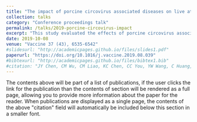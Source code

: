 ```yaml
---
title: "The impact of porcine circovirus associated diseases on live attenuated classical swine fever vaccine in field farm applications"
collection: talks
category: "Conference proceedings talk"
permalink: /talks/2019-porcine-circovirus-impact
excerpt: "This study evaluated the effects of porcine circovirus associated diseases on the efficacy of live attenuated classical swine fever vaccine under field farm conditions."
date: 2019-10-08
venue: "Vaccine 37 (43), 6535-6542"
#slidesurl: "http://academicpages.github.io/files/slides1.pdf"
paperurl: "https://doi.org/10.1016/j.vaccine.2019.08.039"
#bibtexurl: "http://academicpages.github.io/files/bibtex1.bib"
#citation: "JY Chen, CM Wu, CM Liao, KC Chen, CC You, YW Wang, C Huang, et al. (2019). &quot;The impact of porcine circovirus associated diseases on live attenuated classical swine fever vaccine in field farm applications.&quot; <i>Vaccine</i> 37(43):6535-6542."
---
```


The contents above will be part of a list of publications, if the user clicks the link for the publication than the contents of section will be rendered as a full page, allowing you to provide more information about the paper for the reader. When publications are displayed as a single page, the contents of the above "citation" field will automatically be included below this section in a smaller font.
